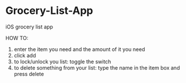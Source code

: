 # Grocery-List-App
iOS grocery list app


HOW TO:
1. enter the item you need and the amount of it you need
2. click add
3. to lock/unlock you list: toggle the switch
4. to delete something from your list: type the name in the item box and press delete
